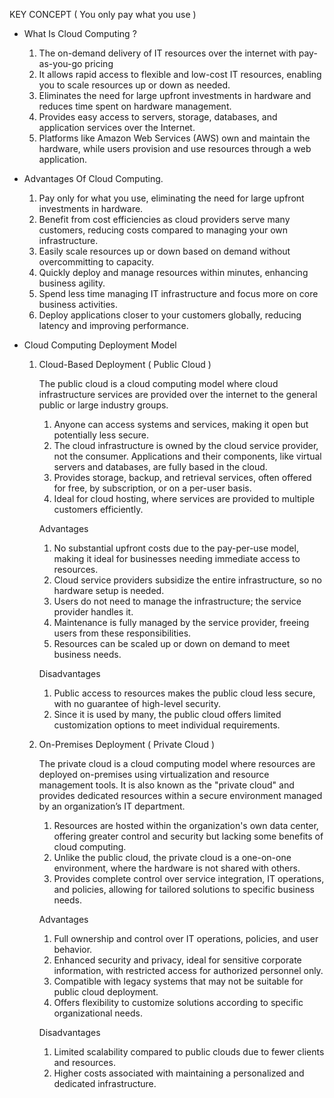 
KEY CONCEPT ( You only pay what you use )

- What Is Cloud Computing ?
	1. The on-demand delivery of IT resources over the internet with pay-as-you-go pricing
	2. It allows rapid access to flexible and low-cost IT resources, enabling you to scale resources up or down as needed.
	3. Eliminates the need for large upfront investments in hardware and reduces time spent on hardware management.
	4. Provides easy access to servers, storage, databases, and application services over the Internet.
	5. Platforms like Amazon Web Services (AWS) own and maintain the hardware, while users provision and use resources through a web application.

- Advantages Of Cloud Computing.
	1. Pay only for what you use, eliminating the need for large upfront investments in hardware.
	2. Benefit from cost efficiencies as cloud providers serve many customers, reducing costs compared to managing your own infrastructure.
	3. Easily scale resources up or down based on demand without overcommitting to capacity.
	4. Quickly deploy and manage resources within minutes, enhancing business agility.
	5. Spend less time managing IT infrastructure and focus more on core business activities.
	6. Deploy applications closer to your customers globally, reducing latency and improving performance.

- Cloud Computing Deployment Model
	1. Cloud-Based Deployment ( Public Cloud )
	   
	   The public cloud is a cloud computing model where cloud infrastructure services are provided over the internet to the general public or large industry groups. 
	   
	   1. Anyone can access systems and services, making it open but potentially less secure.
	   2. The cloud infrastructure is owned by the cloud service provider, not the consumer. Applications and their components, like virtual servers and databases, are fully based in the cloud.
	   3. Provides storage, backup, and retrieval services, often offered for free, by subscription, or on a per-user basis.
	   4. Ideal for cloud hosting, where services are provided to multiple customers efficiently.
	   
	   Advantages
	   
	   1. No substantial upfront costs due to the pay-per-use model, making it ideal for businesses needing immediate access to resources.
	   2. Cloud service providers subsidize the entire infrastructure, so no hardware setup is needed.
	   3. Users do not need to manage the infrastructure; the service provider handles it.
	   4. Maintenance is fully managed by the service provider, freeing users from these responsibilities.
	   5. Resources can be scaled up or down on demand to meet business needs.

	   Disadvantages
	   
	   1. Public access to resources makes the public cloud less secure, with no guarantee of high-level security.
	   2. Since it is used by many, the public cloud offers limited customization options to meet individual requirements.
	      
	2. On-Premises Deployment ( Private Cloud )
	   
	   The private cloud is a cloud computing model where resources are deployed on-premises using virtualization and resource management tools. It is also known as the "private cloud" and provides dedicated resources within a secure environment managed by an organization’s IT department.
	   
	   1. Resources are hosted within the organization's own data center, offering greater control and security but lacking some benefits of cloud computing.
	   2. Unlike the public cloud, the private cloud is a one-on-one environment, where the hardware is not shared with others.
	   3. Provides complete control over service integration, IT operations, and policies, allowing for tailored solutions to specific business needs.
	   
	   Advantages
	   
	   1. Full ownership and control over IT operations, policies, and user behavior.
	   2. Enhanced security and privacy, ideal for sensitive corporate information, with restricted access for authorized personnel only.
	   3. Compatible with legacy systems that may not be suitable for public cloud deployment.
	   4. Offers flexibility to customize solutions according to specific organizational needs.

	   Disadvantages
	   
	   1. Limited scalability compared to public clouds due to fewer clients and resources.
	   2. Higher costs associated with maintaining a personalized and dedicated infrastructure.